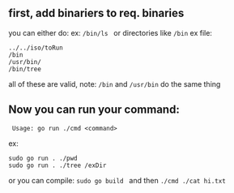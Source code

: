 ## first, add binariers to req. binaries
you can either do:
ex: ```/bin/ls ```
or directories like ```/bin```
ex file:
```
../../iso/toRun
/bin
/usr/bin/
/bin/tree
```
all of these are valid, note: ```/bin``` and ```/usr/bin``` do the same thing

## Now you can run your command:
```  Usage: go run ./cmd <command> ```

ex:
```
sudo go run . ./pwd 
sudo go run . ./tree /exDir
```
or you can compile:
```sudo go build ```
and then
```./cmd ./cat hi.txt ```
